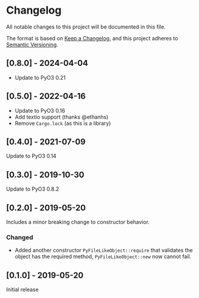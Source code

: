 # Changelog
All notable changes to this project will be documented in this file.

The format is based on [Keep a Changelog](https://keepachangelog.com/en/1.0.0/),
and this project adheres to [Semantic Versioning](https://semver.org/spec/v2.0.0.html).

## [0.8.0] - 2024-04-04
- Update to PyO3 0.21

## [0.5.0] - 2022-04-16

- Update to PyO3 0.16
- Add textio support (thanks @ethanhs)
- Remove `Cargo.lock` (as this is a library)

## [0.4.0] - 2021-07-09

Update to PyO3 0.14

## [0.3.0] - 2019-10-30

Update to PyO3 0.8.2

## [0.2.0] - 2019-05-20

Includes a minor breaking change to constructor behavior.

### Changed
- Added another constructor `PyFileLikeObject::require` that validates the object has the required method,
 `PyFileLikeObject::new` now cannot fail.

## [0.1.0] - 2019-05-20

Initial release
